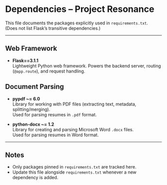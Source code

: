 # Dependencies – Project Resonance

This file documents the packages explicitly used in `requirements.txt`.  
(Does not list Flask’s transitive dependencies.)

---

## Web Framework
- **Flask==3.1.1**  
  Lightweight Python web framework. Powers the backend server, routing (`@app.route`), and request handling.

## Document Parsing
- **pypdf ~= 6.0**  
  Library for working with PDF files (extracting text, metadata, splitting/merging).  
  Used for parsing resumes in `.pdf` format.

- **python-docx ~= 1.2**  
  Library for creating and parsing Microsoft Word `.docx` files.  
  Used for parsing resumes in Word format.

---

## Notes
- Only packages pinned in `requirements.txt` are tracked here.  
- Update this file alongside `requirements.txt` whenever a new dependency is added.
